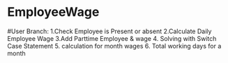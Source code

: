 # EmployeeWage
#User Branch:
1.Check Employee is Present or absent
2.Calculate Daily Employee Wage
3.Add Parttime Employee & wage
4. Solving with Switch Case Statement
5. calculation for month wages
6. Total working days for a month

